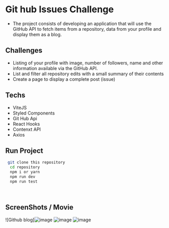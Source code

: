# Git hub Issues Challenge
  - The project consists of developing an application that will use the GitHub API to fetch items from a repository, data from your profile and display them as a blog.

## Challenges 

- Listing of your profile with image, number of followers, name and other information available via the GitHub API.
- List and filter all repository edits with a small summary of their contents
- Create a page to display a complete post (issue)

## Techs
 - ViteJS
 - Styled Components
 - Git Hub Api
 - React Hooks
 - Contenxt API
 - Axios
  
## Run Project

 ```bash
  git clone this repository 
   cd repository
   npm i or yarn 
   npm run dev
   npm run test
 ```
 <br />

## ScreenShots / Movie

![Github blog]![image](https://github.com/Gabriel-Jesusvix/gjblog.github.io/assets/62946928/4524904d-e2ea-41b6-83fd-13ceae4ad50b)
![image](https://github.com/Gabriel-Jesusvix/gjblog.github.io/assets/62946928/08e33f2c-2a47-40a4-8538-f4c55d7da365)
![image](https://github.com/Gabriel-Jesusvix/gjblog.github.io/assets/62946928/94905387-eca7-459b-94e2-c4be1a3840a1)

